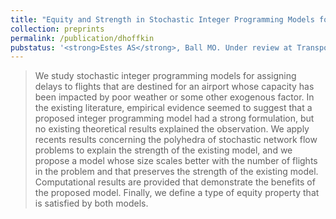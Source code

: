 ```yaml
---
title: "Equity and Strength in Stochastic Integer Programming Models for the Dynamic Single Aiport Ground-Holding Problem"
collection: preprints
permalink: /publication/dhoffkin
pubstatus: '<strong>Estes AS</strong>, Ball MO. Under review at Transportation Science (first revision; major revision).'
---
```

> We study stochastic integer programming models for assigning delays to flights that are destined for an airport whose capacity has been impacted by poor weather or some other exogenous factor. In the existing literature, empirical evidence seemed to suggest that a proposed integer programming model had a strong formulation, but no existing theoretical results explained the observation. We apply recents results concerning the polyhedra of stochastic network flow problems to explain the strength of the existing model, and we propose a model whose size scales better with the number of flights in the problem and that preserves the strength of the existing model. Computational results are provided that demonstrate the benefits of the proposed model. Finally, we define a type of equity property that is satisfied by both models.



